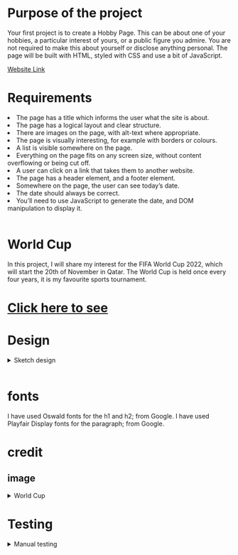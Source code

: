 # Purpose of the project
Your first project is to create a Hobby Page. This can be about one of your hobbies, a particular interest of yours, or a public figure you admire. You are not required to make this about yourself or disclose anything personal. The page will be built with HTML, styled with CSS and use a bit of JavaScript.

[Website Link](https://yasirwiifto.github.io/world-cup/)

# Requirements
<li>The page has a title which informs the user what the site is about.</li>
<li>The page has a logical layout and clear structure.</li>
<li>There are images on the page, with alt-text where appropriate.</li>
<li>The page is visually interesting, for example with borders or colours.</li>
<li>A list is visible somewhere on the page.</li>
<li>Everything on the page fits on any screen size, without content overflowing or being cut off.</li>
<li>A user can click on a link that takes them to another website.</li>
<li>The page has a header element, and a footer element.</li>
<li>Somewhere on the page, the user can see today’s date. </li>
<li>The date should always be correct. </li>
<li>You’ll need to use JavaScript to generate the date, and DOM manipulation to display it.</li>
<br>

# World Cup
In this project, I will share my interest for the FIFA World Cup 2022, 
which will start the 20th of November in Qatar.
The World Cup is held once every four years, it is my favourite sports tournament.
<br>

# <a href=" https://yasirwiifto.github.io/world-cup/"> Click here to see</a>
# Design
<details>
<summary>Sketch design </summary>
<br>

![design imgae ](images/sketch-design.png)

</details>
<br>

# fonts
I have used Oswald fonts for the h1 and h2; from Google.
I have used Playfair Display fonts for the paragraph; from Google.
 <br>

 # credit 
 
 ## image 
 
<details>
<summary>World Cup</summary>
<br>

![World Cup ](images/world-cup-22.jpeg)

I have downloaded <a href="https://live.staticflickr.com/1965/44451488875_dd80f8ff9d_b.jpg">here</a>

</details>

# Testing

<details>
<summary>Manual testing </summary>
<br>

![Testing ](images/testing.png)

</details> 
